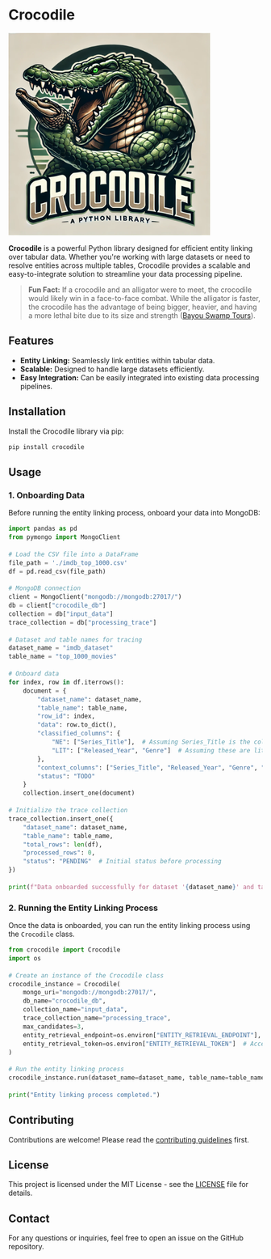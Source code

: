 # Crocodile

<img src="logo.webp" alt="Crocodile Logo" width="400"/>

**Crocodile** is a powerful Python library designed for efficient entity linking over tabular data. Whether you're working with large datasets or need to resolve entities across multiple tables, Crocodile provides a scalable and easy-to-integrate solution to streamline your data processing pipeline.

> **Fun Fact:** If a crocodile and an alligator were to meet, the crocodile would likely win in a face-to-face combat. While the alligator is faster, the crocodile has the advantage of being bigger, heavier, and having a more lethal bite due to its size and strength ([Bayou Swamp Tours](https://www.bayouswamptours.com/blog/difference-between-alligator-crocodile/)).

## Features

- **Entity Linking:** Seamlessly link entities within tabular data.
- **Scalable:** Designed to handle large datasets efficiently.
- **Easy Integration:** Can be easily integrated into existing data processing pipelines.

## Installation

Install the Crocodile library via pip:

```bash
pip install crocodile
```

## Usage

### 1. Onboarding Data

Before running the entity linking process, onboard your data into MongoDB:

```python
import pandas as pd
from pymongo import MongoClient

# Load the CSV file into a DataFrame
file_path = './imdb_top_1000.csv'
df = pd.read_csv(file_path)

# MongoDB connection
client = MongoClient("mongodb://mongodb:27017/")
db = client["crocodile_db"]
collection = db["input_data"]
trace_collection = db["processing_trace"]

# Dataset and table names for tracing
dataset_name = "imdb_dataset"
table_name = "top_1000_movies"

# Onboard data
for index, row in df.iterrows():
    document = {
        "dataset_name": dataset_name,
        "table_name": table_name,
        "row_id": index,
        "data": row.to_dict(),
        "classified_columns": {
            "NE": ["Series_Title"],  # Assuming Series_Title is the column to be linked
            "LIT": ["Released_Year", "Genre"]  # Assuming these are literal columns
        },
        "context_columns": ["Series_Title", "Released_Year", "Genre", "Director"],  # Context columns
        "status": "TODO"
    }
    collection.insert_one(document)

# Initialize the trace collection
trace_collection.insert_one({
    "dataset_name": dataset_name,
    "table_name": table_name,
    "total_rows": len(df),
    "processed_rows": 0,
    "status": "PENDING"  # Initial status before processing
})

print(f"Data onboarded successfully for dataset '{dataset_name}' and table '{table_name}'.")
```

### 2. Running the Entity Linking Process

Once the data is onboarded, you can run the entity linking process using the `Crocodile` class.

```python
from crocodile import Crocodile
import os

# Create an instance of the Crocodile class
crocodile_instance = Crocodile(
    mongo_uri="mongodb://mongodb:27017/",
    db_name="crocodile_db",
    collection_name="input_data",
    trace_collection_name="processing_trace",
    max_candidates=3,
    entity_retrieval_endpoint=os.environ["ENTITY_RETRIEVAL_ENDPOINT"],  # Access the entity retrieval endpoint directly from environment variables
    entity_retrieval_token=os.environ["ENTITY_RETRIEVAL_TOKEN"]  # Access the entity retrieval token directly from environment variables
)

# Run the entity linking process
crocodile_instance.run(dataset_name=dataset_name, table_name=table_name)

print("Entity linking process completed.")
```

## Contributing

Contributions are welcome! Please read the [contributing guidelines](CONTRIBUTING.md) first.

## License

This project is licensed under the MIT License - see the [LICENSE](LICENSE) file for details.

## Contact

For any questions or inquiries, feel free to open an issue on the GitHub repository.